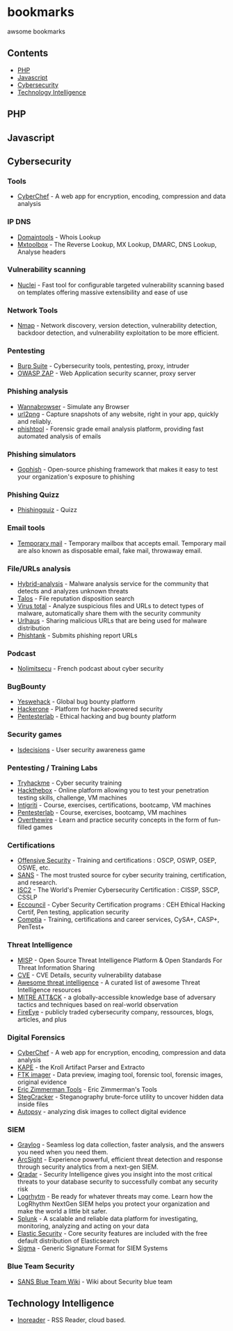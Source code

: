 # bookmarks
awsome bookmarks

## Contents

- [PHP](#php)
- [Javascript](#javascript)
- [Cybersecurity](#cybersecurity)
- [Technology Intelligence](#Technology-Intelligence)

## PHP

## Javascript

## Cybersecurity

### Tools

- [CyberChef](https://gchq.github.io/CyberChef) - A web app for encryption, encoding, compression and data analysis

### IP DNS

- [Domaintools](https://whois.domaintools.com/) - Whois Lookup
- [Mxtoolbox](https://mxtoolbox.com/ReverseLookup.aspx) - The Reverse Lookup, MX Lookup, DMARC, DNS Lookup, Analyse headers

### Vulnerability scanning

- [Nuclei](https://github.com/projectdiscovery/nuclei) - Fast tool for configurable targeted vulnerability scanning based on templates offering massive extensibility and ease of use

### Network Tools

- [Nmap](https://nmap.org) - Network discovery, version detection, vulnerability detection, backdoor detection, and vulnerability exploitation to be more efficient.

### Pentesting

- [Burp Suite](https://portswigger.net/burp) - Cybersecurity tools, pentesting, proxy, intruder
- [OWASP ZAP](https://github.com/zaproxy/zaproxy) - Web Application security scanner, proxy server

### Phishing analysis

- [Wannabrowser](https://www.wannabrowser.net) - Simulate any Browser
- [url2png](https://www.url2png.com) - Capture snapshots of any website, right in your app, quickly and reliably.
- [phishtool](https://app.phishtool.com) - Forensic grade email analysis platform, providing fast automated analysis of emails

### Phishing simulators

- [Gophish](https://getgophish.com/) - Open-source phishing framework that makes it easy to test your organization's exposure to phishing

### Phishing Quizz

- [Phishingquiz](https://phishingquiz.withgoogle.com/) - Quizz

### Email tools

- [Temporary mail](https://temporary-mail.net/) - Temporary mailbox that accepts email. Temporary mail are also known as disposable email, fake mail, throwaway email.

### File/URLs analysis

- [Hybrid-analysis](https://www.hybrid-analysis.com/) - Malware analysis service for the community that detects and analyzes unknown threats
- [Talos](https://talosintelligence.com/talos_file_reputation) - File reputation disposition search
- [Virus total](https://www.virustotal.com/gui) - Analyze suspicious files and URLs to detect types of malware, automatically share them with the security community
- [Urlhaus](https://urlhaus.abuse.ch/) - Sharing malicious URLs that are being used for malware distribution
- [Phishtank](https://www.phishtank.com/) - Submits phishing report URLs

### Podcast

- [Nolimitsecu](https://www.nolimitsecu.fr/) - French podcast about cyber security

### BugBounty

- [Yeswehack](https://yeswehack.com) - Global bug bounty platform
- [Hackerone](https://hackerone.com) - Platform for hacker-powered security
- [Pentesterlab](https://pentesterlab.com) - Ethical hacking and bug bounty platform

### Security games

- [Isdecisions](https://www.isdecisions.com/user-security-awareness-game/) - User security awareness game

### Pentesting / Training Labs

- [Tryhackme](https://tryhackme.com) - Cyber security training
- [Hackthebox](https://www.hackthebox.eu) - Online platform allowing you to test your penetration testing skills, challenge, VM machines
- [Intigriti](https://www.intigriti.com) - Course, exercises, certifications, bootcamp, VM machines
- [Pentesterlab](https://pentesterlab.com) - Course, exercises, bootcamp, VM machines
- [Overthewire](https://overthewire.org/wargames) - Learn and practice security concepts in the form of fun-filled games

### Certifications

- [Offensive Security](https://www.offensive-security.com/courses-and-certifications/) - Training and certifications : OSCP, OSWP, OSEP, OSWE, etc.
- [SANS](https://www.sans.org/) - The most trusted source for cyber security training, certification, and research.
- [ISC2](https://www.isc2.org/Certifications/CISSP) - The World's Premier Cybersecurity Certification : CISSP, SSCP, CSSLP
- [Eccouncil](https://www.eccouncil.org/programs/certified-ethical-hacker-ceh-fr/) - Cyber Security Certification programs : CEH Ethical Hacking Certif, Pen testing, application security
- [Comptia](https://www.comptia.org/certifications/cybersecurity-analyst) - Training, certifications and career services, CySA+, CASP+, PenTest+

### Threat Intelligence

- [MISP](https://www.misp-project.org/index.html) - Open Source Threat Intelligence Platform &
Open Standards For Threat Information Sharing
- [CVE](https://www.cvedetails.com/) - CVE Details, security vulnerability database
- [Awesome threat intelligence](https://github.com/hslatman/awesome-threat-intelligence) - A curated list of awesome Threat Intelligence resources
- [MITRE ATT&CK](https://attack.mitre.org/) - a globally-accessible knowledge base of adversary tactics and techniques based on real-world observation
- [FireEye](https://www.fireeye.com/) - publicly traded cybersecurity company, ressources, blogs, articles, and plus

### Digital Forensics

- [CyberChef](https://gchq.github.io/CyberChef) - A web app for encryption, encoding, compression and data analysis
- [KAPE](https://www.kroll.com/en/insights/publications/cyber/kroll-artifact-parser-extractor-kape) - the Kroll Artifact Parser and Extracto
- [FTK imager](https://accessdata.com/products-services/forensic-toolkit-ftk/ftkimagere) - Data preview, imaging tool, forensic tool, forensic images, original evidence
- [Eric Zimmerman Tools](https://ericzimmerman.github.io/#!index.md) - Eric Zimmerman's Tools
- [StegCracker](https://github.com/Paradoxis/StegCracker) - Steganography brute-force utility to uncover hidden data inside files
- [Autopsy](https://www.autopsy.com/download/) - analyzing disk images to collect digital evidence

### SIEM

- [Graylog](https://www.graylog.org/) - Seamless log data collection, faster analysis, and the answers you need when you need them.
- [ArcSight](https://www.microfocus.com/en-us/products/siem-security-information-event-management/overview) - Experience powerful, efficient threat detection and response through security analytics from a next-gen SIEM.
- [Qradar](https://www.ibm.com/uk-en/security/security-intelligence/qradar) - Security Intelligence gives you insight into the most critical threats to your database security to successfully combat any security risk
- [Logrhytm](https://logrhythm.com/) - Be ready for whatever threats may come. Learn how the LogRhythm NextGen SIEM helps you protect your organization and make the world a little bit safer.
- [Splunk](https://www.splunk.com/en_us/platform.html) - A scalable and reliable data platform for investigating, monitoring, analyzing and acting on your data
- [Elastic Security](https://www.elastic.co/security) - Core security features are included with the free default distribution of Elasticsearch
- [Sigma](https://github.com/SigmaHQ/sigma) - Generic Signature Format for SIEM Systems

### Blue Team Security

- [SANS Blue Team Wiki](https://wiki.sans.blue/#!index.md) - Wiki about Security blue team

## Technology Intelligence

- [Inoreader](https://www.inoreader.com) - RSS Reader, cloud based.
